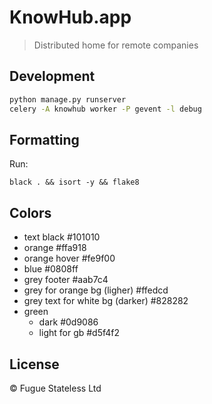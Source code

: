 # KnowHub.app

> Distributed home for remote companies

## Development

```sh
python manage.py runserver
celery -A knowhub worker -P gevent -l debug
```

## Formatting

Run:
```
black . && isort -y && flake8
```

## Colors

* text black #101010
* orange #ffa918
* orange hover #fe9f00
* blue #0808ff
* grey footer #aab7c4
* grey for orange bg (ligher) #ffedcd
* grey text for white bg (darker) #828282
* green
  * dark #0d9086
  * light for gb #d5f4f2

## License

© Fugue Stateless Ltd
